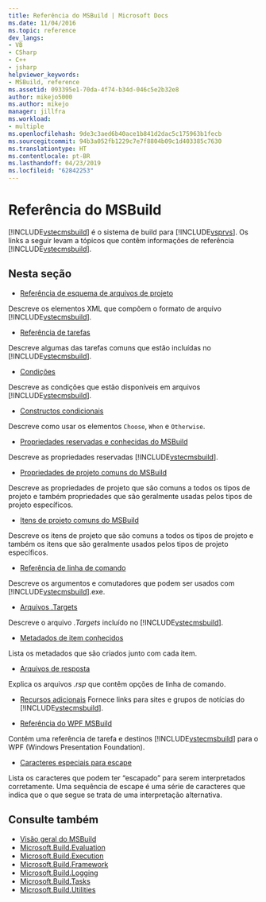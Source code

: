 ```yaml
---
title: Referência do MSBuild | Microsoft Docs
ms.date: 11/04/2016
ms.topic: reference
dev_langs:
- VB
- CSharp
- C++
- jsharp
helpviewer_keywords:
- MSBuild, reference
ms.assetid: 093395e1-70da-4f74-b34d-046c5e2b32e8
author: mikejo5000
ms.author: mikejo
manager: jillfra
ms.workload:
- multiple
ms.openlocfilehash: 9de3c3aed6b40ace1b841d2dac5c175963b1fecb
ms.sourcegitcommit: 94b3a052fb1229c7e7f8804b09c1d403385c7630
ms.translationtype: HT
ms.contentlocale: pt-BR
ms.lasthandoff: 04/23/2019
ms.locfileid: "62842253"
---
```

# <a name="msbuild-reference"></a>Referência do MSBuild
[!INCLUDE[vstecmsbuild](../extensibility/internals/includes/vstecmsbuild_md.md)] é o sistema de build para [!INCLUDE[vsprvs](../code-quality/includes/vsprvs_md.md)]. Os links a seguir levam a tópicos que contêm informações de referência [!INCLUDE[vstecmsbuild](../extensibility/internals/includes/vstecmsbuild_md.md)].

## <a name="in-this-section"></a>Nesta seção
- [Referência de esquema de arquivos de projeto](../msbuild/msbuild-project-file-schema-reference.md)

 Descreve os elementos XML que compõem o formato de arquivo [!INCLUDE[vstecmsbuild](../extensibility/internals/includes/vstecmsbuild_md.md)].

- [Referência de tarefas](../msbuild/msbuild-task-reference.md)

 Descreve algumas das tarefas comuns que estão incluídas no [!INCLUDE[vstecmsbuild](../extensibility/internals/includes/vstecmsbuild_md.md)].

- [Condições](../msbuild/msbuild-conditions.md)

 Descreve as condições que estão disponíveis em arquivos [!INCLUDE[vstecmsbuild](../extensibility/internals/includes/vstecmsbuild_md.md)].

- [Constructos condicionais](../msbuild/msbuild-conditional-constructs.md)

 Descreve como usar os elementos `Choose`, `When` e `Otherwise`.

- [Propriedades reservadas e conhecidas do MSBuild](../msbuild/msbuild-reserved-and-well-known-properties.md)

 Descreve as propriedades reservadas [!INCLUDE[vstecmsbuild](../extensibility/internals/includes/vstecmsbuild_md.md)].

- [Propriedades de projeto comuns do MSBuild](../msbuild/common-msbuild-project-properties.md)

 Descreve as propriedades de projeto que são comuns a todos os tipos de projeto e também propriedades que são geralmente usadas pelos tipos de projeto específicos.

- [Itens de projeto comuns do MSBuild](../msbuild/common-msbuild-project-items.md)

 Descreve os itens de projeto que são comuns a todos os tipos de projeto e também os itens que são geralmente usados pelos tipos de projeto específicos.

- [Referência de linha de comando](../msbuild/msbuild-command-line-reference.md)

 Descreve os argumentos e comutadores que podem ser usados com [!INCLUDE[vstecmsbuild](../extensibility/internals/includes/vstecmsbuild_md.md)].exe.

- [Arquivos .Targets](../msbuild/msbuild-dot-targets-files.md)

 Descreve o arquivo *.Targets* incluído no [!INCLUDE[vstecmsbuild](../extensibility/internals/includes/vstecmsbuild_md.md)].

- [Metadados de item conhecidos](../msbuild/msbuild-well-known-item-metadata.md)

 Lista os metadados que são criados junto com cada item.

- [Arquivos de resposta](../msbuild/msbuild-response-files.md)

 Explica os arquivos *.rsp* que contêm opções de linha de comando.

- [Recursos adicionais](https://social.msdn.microsoft.com/forums/vstudio/home?forum=msbuild) Fornece links para sites e grupos de notícias do [!INCLUDE[vstecmsbuild](../extensibility/internals/includes/vstecmsbuild_md.md)].

- [Referência do WPF MSBuild](../msbuild/wpf-msbuild-reference.md)

 Contém uma referência de tarefa e destinos [!INCLUDE[vstecmsbuild](../extensibility/internals/includes/vstecmsbuild_md.md)] para o WPF (Windows Presentation Foundation).

- [Caracteres especiais para escape](../msbuild/special-characters-to-escape.md)

 Lista os caracteres que podem ter “escapado” para serem interpretados corretamente. Uma sequência de escape é uma série de caracteres que indica que o que segue se trata de uma interpretação alternativa.

## <a name="see-also"></a>Consulte também

- [Visão geral do MSBuild](../msbuild/msbuild.md)
- [Microsoft.Build.Evaluation](https://docs.microsoft.com/dotnet/api/microsoft.build.evaluation)
- [Microsoft.Build.Execution](https://docs.microsoft.com/dotnet/api/microsoft.build.execution)
- [Microsoft.Build.Framework](https://docs.microsoft.com/dotnet/api/microsoft.build.framework)
- [Microsoft.Build.Logging](https://docs.microsoft.com/dotnet/api/microsoft.build.logging)
- [Microsoft.Build.Tasks](https://docs.microsoft.com/dotnet/api/microsoft.build.tasks)
- [Microsoft.Build.Utilities](https://docs.microsoft.com/dotnet/api/microsoft.build.utilities)
